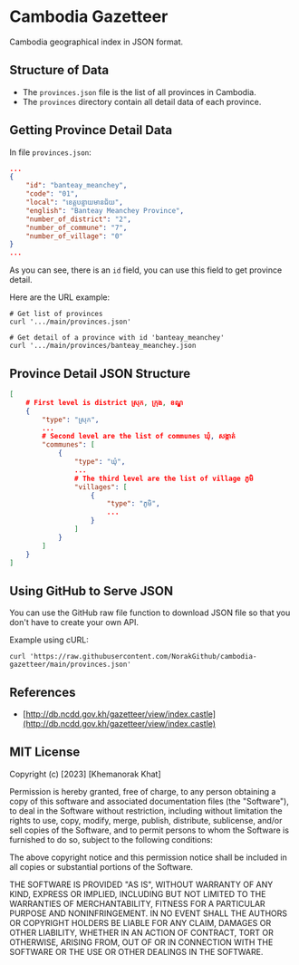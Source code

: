 # Cambodia Gazetteer

Cambodia geographical index in JSON format.

## Structure of Data

- The `provinces.json` file is the list of all provinces in Cambodia.
- The `provinces` directory contain all detail data of each province.

## Getting Province Detail Data

In file `provinces.json`:

```json
...
{
    "id": "banteay_meanchey",
    "code": "01",
    "local": "ខេត្តបន្ទាយមានជ័យ",
    "english": "Banteay Meanchey Province",
    "number_of_district": "2",
    "number_of_commune": "7",
    "number_of_village": "0"
}
...
```

As you can see, there is an `id` field, you can use this field to get
province detail.

Here are the URL example:

```shell script
# Get list of provinces
curl '.../main/provinces.json'

# Get detail of a province with id 'banteay_meanchey'
curl '.../main/provinces/banteay_meanchey.json
```

## Province Detail JSON Structure

```json
[
    # First level is district ស្រុក, ក្រុង, ខណ្ឌ
    {
        "type": "ស្រុក",
        ...
        # Second level are the list of communes ឃុំ, សង្កាត់
        "communes": [
            {
                "type": "ឃុំ",
                ...
                # The third level are the list of village ភូមិ
                "villages": [
                    {
                        "type": "ភូមិ",
                        ...
                    }
                ]
            }
        ]
    }
]
```

## Using GitHub to Serve JSON

You can use the GitHub raw file function to download JSON file so that you
don't have to create your own API.

Example using cURL:

```shell script
curl 'https://raw.githubusercontent.com/NorakGithub/cambodia-gazetteer/main/provinces.json'
```

## References

- [http://db.ncdd.gov.kh/gazetteer/view/index.castle](http://db.ncdd.gov.kh/gazetteer/view/index.castle)

## MIT License

Copyright (c) [2023] [Khemanorak Khat]

Permission is hereby granted, free of charge, to any person obtaining a copy
of this software and associated documentation files (the "Software"), to deal
in the Software without restriction, including without limitation the rights
to use, copy, modify, merge, publish, distribute, sublicense, and/or sell
copies of the Software, and to permit persons to whom the Software is
furnished to do so, subject to the following conditions:

The above copyright notice and this permission notice shall be included in all
copies or substantial portions of the Software.

THE SOFTWARE IS PROVIDED "AS IS", WITHOUT WARRANTY OF ANY KIND, EXPRESS OR
IMPLIED, INCLUDING BUT NOT LIMITED TO THE WARRANTIES OF MERCHANTABILITY,
FITNESS FOR A PARTICULAR PURPOSE AND NONINFRINGEMENT. IN NO EVENT SHALL THE
AUTHORS OR COPYRIGHT HOLDERS BE LIABLE FOR ANY CLAIM, DAMAGES OR OTHER
LIABILITY, WHETHER IN AN ACTION OF CONTRACT, TORT OR OTHERWISE, ARISING FROM,
OUT OF OR IN CONNECTION WITH THE SOFTWARE OR THE USE OR OTHER DEALINGS IN THE
SOFTWARE.
